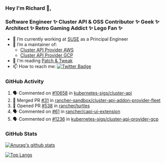 ### Hey I'm Richard 👋, 

<h3 align="left">Software Engineer ✨ Cluster API & OSS Contributor ✨ Geek ✨ Architect ✨ Retro Gaming Addict ✨ Lego Fan ✨</h3>

- 🔭 I’m currently working at [SUSE](https://www.suse.com/) as a Principal Engineer
- 👯 I’m a maintainer of:
  -  [Cluster API Provider AWS](https://github.com/kubernetes-sigs/cluster-api-provider-aws)
  -  [Cluster API Provider GCP](https://github.com/kubernetes-sigs/cluster-api-provider-gcp)
- 💬 I'm reading [Patch & Tweak](https://bjooks.com/products/patch-tweak-exploring-modular-synthesis)
- 📫 How to reach me: [![Twitter Badge](https://img.shields.io/badge/-@fruit_case-00acee?style=flat&logo=Twitter&logoColor=white)](https://twitter.com/intent/follow?screen_name=fruit_case "Follow on Twitter")

### GitHub Activity 

<!--START_SECTION:activity-->
1. 🗣 Commented on [#10658](https://github.com/kubernetes-sigs/cluster-api/pull/10658#issuecomment-2125042997) in [kubernetes-sigs/cluster-api](https://github.com/kubernetes-sigs/cluster-api)
2. 🎉 Merged PR [#31](https://github.com/rancher-sandbox/cluster-api-addon-provider-fleet/pull/31) in [rancher-sandbox/cluster-api-addon-provider-fleet](https://github.com/rancher-sandbox/cluster-api-addon-provider-fleet)
3. 💪 Opened PR [#538](https://github.com/rancher/turtles/pull/538) in [rancher/turtles](https://github.com/rancher/turtles)
4. 🗣 Commented on [#61](https://github.com/rancher/capi-ui-extension/issues/61#issuecomment-2112558841) in [rancher/capi-ui-extension](https://github.com/rancher/capi-ui-extension)
5. 🗣 Commented on [#1236](https://github.com/kubernetes-sigs/cluster-api-provider-gcp/pull/1236#issuecomment-2112551927) in [kubernetes-sigs/cluster-api-provider-gcp](https://github.com/kubernetes-sigs/cluster-api-provider-gcp)
<!--END_SECTION:activity-->

### GitHub Stats

[![Anurag's github stats](https://github-readme-stats.vercel.app/api?username=richardcase&count_private=true&show_icons=true)](https://github.com/anuraghazra/github-readme-stats)

[![Top Langs](https://github-readme-stats.vercel.app/api/top-langs/?username=richardcase&hide=html&layout=compact)](https://github.com/anuraghazra/github-readme-stats)
